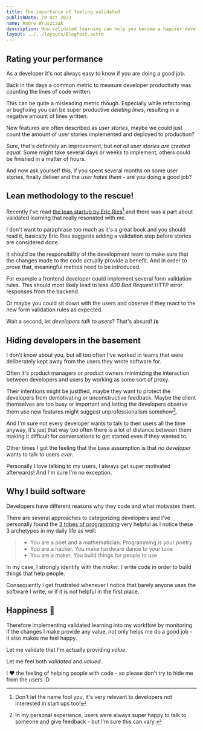 ```yaml
---
title: The importance of feeling validated
publishDate: 20 Oct 2023
name: Andre Wruszczak
description: How validated learning can help you become a happier developer
layout: ../../layouts/BlogPost.astro
---
```


## **Rating your performance**

As a developer it's not always easy to know if you are doing a good job.

Back in the days a common metric to measure developer productivity was counting the lines of code written.

This can be quite a misleading metric though.
Especially while refactoring or bugfixing you can be super productive _deleting lines_, resulting in a negative amount of lines written.

New features are often described as _user stories_, maybe we could just count the amount of user stories implemented and deployed to production?

Sure, that's definitely an improvement, but _not all user stories are created equal_. Some might take several days or weeks to implement, others could be finished in a matter of hours.

And now ask yourself this, if you spent several months on some user stories, finally deliver and the _user hates them_ - are you doing a good job?

## **Lean methodology to the rescue!**

Recently I've read [the lean startup by Eric Ries](http://theleanstartup.com/)[^lean] and there was a part about validated learning that really resonated with me.

I don't want to paraphrase too much as it's a great book and you should read it, basically Eric Ries suggests adding a validation step before stories are considered done.

It should be the responsibility of the development team to make sure that the changes made to the code actually provide a benefit.
And in order to _prove_ that, meaningful metrics need to be introduced.

For example a frontend developer could implement several form validation rules.
This should most likely lead to less _400 Bad Request_ HTTP error responses from the backend.

Or maybe you could sit down with the users and observe if they react to the new form validation rules as expected.

Wait a second, let _developers talk to users_? That's absurd! **/s**

## **Hiding developers in the basement**  

I don't know about you, but all too often I've worked in teams that were deliberately kept away from the users they wrote software for.

Often it's product managers or product owners minimizing the interaction between developers and users by working as some sort of proxy.

Their intentions might be justified, maybe they want to protect the developers from demotivating or unconstructive feedback. Maybe the client themselves are too busy or important and letting the developers observe them use new features might suggest unprofessionalism somehow[^unprofessionalism].

And I'm sure not every developer wants to talk to their users all the time anyway, it's just that way too often there is a lot of distance between them making it difficult for conversations to get started even if they wanted to.

Other times I got the feeling that the base assumption is that _no developer_ wants to talk to users _ever_.

Personally I love talking to my users, I always get super motivated afterwards! And I'm sure I'm no exception.

## **Why I build software**

Developers have different reasons why they code and what motivates them.

There are several approaches to categorizing developers and I've personally found the [3 tribes of programming](https://josephg.com/blog/3-tribes/) very helpful as I notice these 3 archetypes in my daily life as well:

> - You are a poet and a mathematician. Programming is your poetry
> - You are a hacker. You make hardware dance to your tune
> - You are a maker. You build things for people to use

In my case, I strongly identify with the _maker_. I write code in order to build things that help people.

Consequently I get frustrated whenever I notice that barely anyone uses the software I write, or if it is not helpful in the first place.

## **Happiness 🌈**

Therefore implementing validated learning into my workflow by monitoring if the changes I make provide any value, not only helps me do a good job - it also makes me feel happy.

Let me validate that I'm actually providing _value_.

Let me feel both _validated_ and _valued_.

I ❤ the feeling of helping people with code - so please don't try to hide me from the users :D

[^lean]: Don't let the name fool you, it's very relevant to developers not interested in start ups too!
[^unprofessionalism]: In my personal experience, users were always super happy to talk to someone and give feedback - but I'm sure this can vary.
